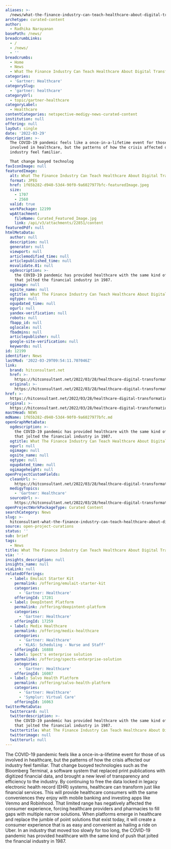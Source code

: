 ```yaml
---
aliases: >-
  /news/what-the-finance-industry-can-teach-healthcare-about-digital-transformation
archetype: curated-content
author:
  - Radhika Narayanan
basePath: /news/
breadcrumbLinks:
  - /
  - /news/
  - ''
breadcrumbs:
  - Home
  - News
  - What The Finance Industry Can Teach Healthcare About Digital Transformation
categories:
  - 'Gartner: Healthcare'
categorySlug:
  - 'gartner: healthcare'
categoryUrl:
  - topic/gartner-healthcare
categoryLabel:
  - Healthcare
contentCategories: netspective-medigy-news-curated-content
institution: null
offering: null
layOut: single
date: '2022-03-29'
description: >-
  The COVID-19 pandemic feels like a once-in-a-lifetime event for those of us
  involved in healthcare, but the patterns of how the crisis affected our
  industry feel familiar.

  That change buoyed technolog
favIconImage: null
featuredImage:
  alt: What The Finance Industry Can Teach Healthcare About Digital Transformation
  format: JPEG
  href: 1f65b282-d940-53d4-90f0-9a6027977bfc-featuredImage.jpeg
  size:
    - 1707
    - 2560
  valid: true
  workPackage: 12199
  wpAttachment:
    fileName: Curated_Featured_Image.jpg
    link: /api/v3/attachments/22851/content
featuredPdf: null
htmlMetaData:
  author: null
  description: null
  generator: null
  viewport: null
  articlemodified_time: null
  articlepublished_time: null
  msvalidate.01: null
  ogdescription: >-
    the COVID-19 pandemic has provided healthcare with the same kind of push
    that jolted the financial industry in 1987.
  ogimage: null
  ogsite_name: null
  ogtitle: What The Finance Industry Can Teach Healthcare About Digital Transformation
  ogtype: null
  ogupdated_time: null
  ogurl: null
  yandex-verification: null
  robots: null
  fbapp_id: null
  oglocale: null
  fbadmins: null
  articlepublisher: null
  google-site-verification: null
  keywords: null
id: 12199
identifier: News
lastMod: '2022-03-29T09:54:11.707046Z'
link:
  brand: hitconsultant.net
  href: >-
    https://hitconsultant.net/2022/03/28/healthcare-digital-transformation-finance-industry/
  original: >-
    https://hitconsultant.net/2022/03/28/healthcare-digital-transformation-finance-industry/
href: >-
  https://hitconsultant.net/2022/03/28/healthcare-digital-transformation-finance-industry/
original: >-
  https://hitconsultant.net/2022/03/28/healthcare-digital-transformation-finance-industry/
mastHead: NEWS
mdName: 1f65b282-d940-53d4-90f0-9a6027977bfc.md
openGraphMetaData:
  ogdescription: >-
    the COVID-19 pandemic has provided healthcare with the same kind of push
    that jolted the financial industry in 1987.
  ogtitle: What The Finance Industry Can Teach Healthcare About Digital Transformation
  ogurl: null
  ogimage: null
  ogsite_name: null
  ogtype: null
  ogupdated_time: null
  ogimageheight: null
openProjectCustomFields:
  cleanUrl: >-
    https://hitconsultant.net/2022/03/28/healthcare-digital-transformation-finance-industry/
  medigyTopics:
    - 'Gartner: Healthcare'
  sourceUrl: >-
    https://hitconsultant.net/2022/03/28/healthcare-digital-transformation-finance-industry/
openProjectWorkPackageType: Curated Content
searchCategory: News
slug: >-
  hitconsultant-what-the-finance-industry-can-teach-healthcare-about-digital-transformation
source: open-project-curations
status: ''
sub: brief
tags:
  - News
title: What The Finance Industry Can Teach Healthcare About Digital Transformation
via: ' '
insights_description: null
insights_name: null
viaLink: null
relatedOfferings:
  - label: Emulait Starter Kit
    permalink: /offering/emulait-starter-kit
    categories:
      - 'Gartner: Healthcare'
    offeringId: 17281
  - label: DeepIntent Platform
    permalink: /offering/deepintent-platform
    categories:
      - 'Gartner: Healthcare'
    offeringId: 17259
  - label: Medix Healthcare
    permalink: /offering/medix-healthcare
    categories:
      - 'Gartner: Healthcare'
      - 'KLAS: Scheduling - Nurse and Staff'
    offeringId: 16888
  - label: Spect's enterprise solution
    permalink: /offering/spects-enterprise-solution
    categories:
      - 'Gartner: Healthcare'
    offeringId: 16087
  - label: Salvo Health Platform
    permalink: /offering/salvo-health-platform
    categories:
      - 'Gartner: Healthcare'
      - 'Symplur: Virtual Care'
    offeringId: 16063
twitterMetaData:
  twittercard: null
  twitterdescription: >-
    the COVID-19 pandemic has provided healthcare with the same kind of push
    that jolted the financial industry in 1987.
  twittertitle: What The Finance Industry Can Teach Healthcare About Digital Transformation
  twitterimage: null
  twitterurl: null
---
```

<p>The COVID-19 pandemic feels like a once-in-a-lifetime event for those of us involved in healthcare, but the patterns of how the crisis affected our industry feel familiar.
That change buoyed technologies such as the Bloomberg Terminal, a software system that replaced print publications with digitized financial data, and brought a new level of transparency and efficiency to the industry.
By continuing to free the data locked in legacy electronic health record (EHR) systems, healthcare can transform just like financial services.
This will provide healthcare consumers with the same conveniences they enjoy with mobile banking and investing apps like Venmo and Robinhood.
That limited range has negatively affected the consumer experience, forcing healthcare providers and pharmacies to fill gaps with multiple narrow solutions.
When platforms emerge in healthcare and replace the jumble of point solutions that exist today, it will create a consumer experience that is as easy and convenient as hailing a ride on Uber.
In an industry that moved too slowly for too long, the COVID-19 pandemic has provided healthcare with the same kind of push that jolted the financial industry in 1987.</p>